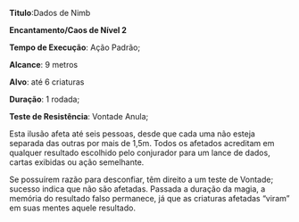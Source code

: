 **Titulo**:Dados de Nimb

**Encantamento/Caos de Nível 2**

**Tempo de Execução**: Ação Padrão;

**Alcance**: 9 metros

**Alvo**: até 6 criaturas

**Duração**: 1 rodada;

**Teste de Resistência**: Vontade Anula;

Esta ilusão afeta até seis pessoas, desde que cada uma não 
esteja separada das outras por mais de 1,5m. Todos os afetados 
acreditam em qualquer resultado escolhido pelo conjurador 
para um lance de dados, cartas exibidas ou ação semelhante. 

Se possuírem razão para desconfiar, têm direito a um teste de 
Vontade; sucesso indica que não são afetadas. Passada a duração da magia, a memória do resultado falso permanece, já que 
as criaturas afetadas “viram” em suas mentes aquele resultado.
